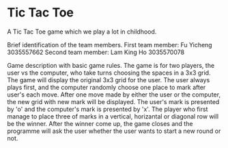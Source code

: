 # Tic Tac Toe
A Tic Tac Toe game which we play a lot in childhood.

Brief identification of the team members.
First team member: Fu Yicheng 3035557662
Second team member: Lam King Ho 3035570078

Game description with basic game rules.
The game is for two players, the user vs the computer, who take turns choosing the spaces in a 3x3 grid.
The game will display the original 3x3 grid for the user.
The user always plays first, and the computer randomly choose one place to mark after user's each move.
After one move made by either the user or the computer, the new grid with new mark will be displayed.
The user's mark is presented by 'o' and the computer's mark is presented by 'x'.
The player who first manage to place three of marks in a vertical, horizantal or diagonal row will be the winner.
After the winner come up, the game closes and the programme will ask the user whether the user wants to start a new round or not.
